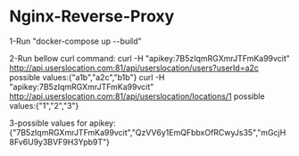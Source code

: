 # Nginx-Reverse-Proxy

1-Run "docker-compose up --build"

2-Run bellow curl command:
	curl -H "apikey:7B5zIqmRGXmrJTFmKa99vcit" http://api.userslocation.com:81/api/userslocation/users?userId=a2c
	possible values:{"a1b","a2c","b1b"}
	curl -H "apikey:7B5zIqmRGXmrJTFmKa99vcit" http://api.userslocation.com:81/api/userslocation/locations/1 
	possible values:{"1","2","3"}
	
3-possible values for apikey:{"7B5zIqmRGXmrJTFmKa99vcit","QzVV6y1EmQFbbxOfRCwyJs35","mGcjH8Fv6U9y3BVF9H3Ypb9T"}
